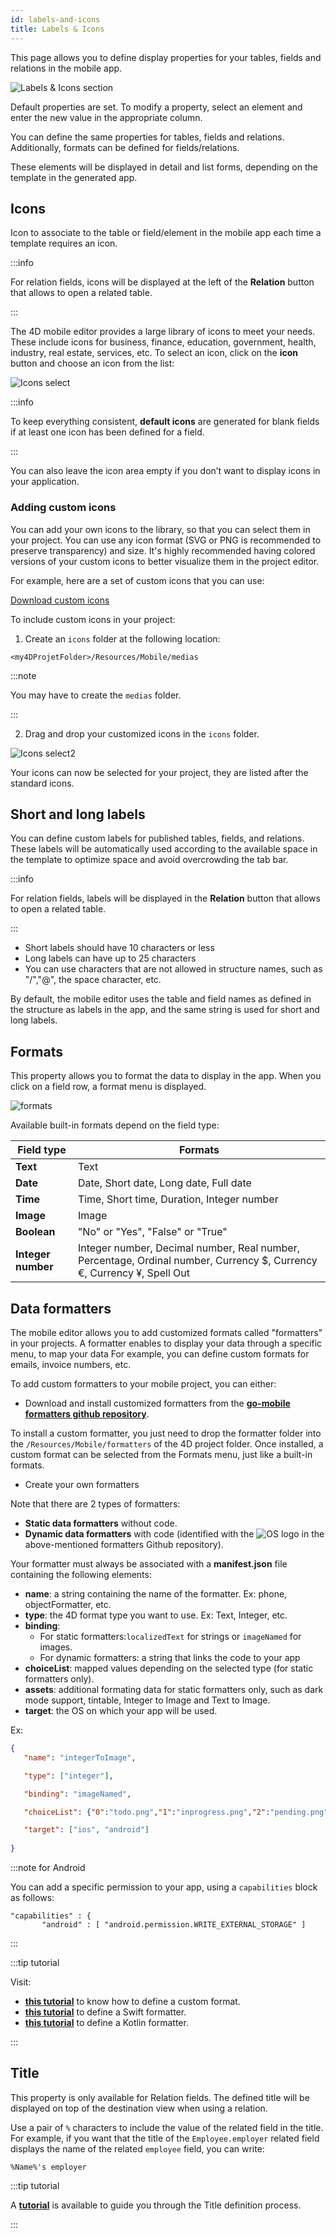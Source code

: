 ```yaml
---
id: labels-and-icons
title: Labels & Icons
---
```


This page allows you to define display properties for your tables, fields and relations in the mobile app. 

![Labels & Icons section](img/Labels-&-icons-section-4D-for-iOS.png)

Default properties are set. To modify a property, select an element and enter the new value in the appropriate column. 

You can define the same properties for tables, fields and relations. Additionally, formats can be defined for fields/relations.

These elements will be displayed in detail and list forms, depending on the template in the generated app.


## Icons

Icon to associate to the table or field/element in the mobile app each time a template requires an icon.

:::info

For relation fields, icons will be displayed at the left of the **Relation** button that allows to open a related table.

:::

The 4D mobile editor provides a large library of icons to meet your needs. These include icons for business, finance, education, government, health, industry, real estate, services, etc. To select an icon, click on the **icon** button and choose an icon from the list: 

![Icons select](img/icon-library.png)

:::info

To keep everything consistent, **default icons** are generated for blank fields if at least one icon has been defined for a field. 

:::

You can also leave the icon area empty if you don’t want to display icons in your application.


### Adding custom icons

You can add your own icons to the library, so that you can select them in your project. You can use any icon format (SVG or PNG is recommended to preserve transparency) and size. It's highly recommended having colored versions of your custom icons to better visualize them in the project editor. 

For example, here are a set of custom icons that you can use:

<div className="center-button">
<a
  className="button button--primary"
  href="https://github.com/4d-go-mobile/tutorial-CustomIcons/releases/latest/download/tutorial-CustomIcons.zip">
  Download custom icons
</a>
</div>



To include custom icons in your project:

1. Create an `icons` folder at the following location:

```
<my4DProjetFolder>/Resources/Mobile/medias
```

:::note

You may have to create the `medias` folder.

:::

2. Drag and drop your customized icons in the `icons` folder.

![Icons select2](img/mobile-folder-custom-icons.png)

Your icons can now be selected for your project, they are listed after the standard icons. 




## Short and long labels

You can define custom labels for published tables, fields, and relations. These labels will be automatically used according to the available space in the template to optimize space and avoid overcrowding the tab bar.

:::info

For relation fields, labels will be displayed in the **Relation** button that allows to open a related table.

:::

- Short labels should have 10 characters or less
- Long labels can have up to 25 characters
- You can use characters that are not allowed in structure names, such as "/","@", the space character, etc.

By default, the mobile editor uses the table and field names as defined in the structure as labels in the app, and the same string is used for short and long labels.


## Formats

This property allows you to format the data to display in the app. When you click on a field row, a format menu is displayed. 

![formats](img/formats-menu.png)

Available built-in formats depend on the field type:

|Field type|Formats|
|---|---|
|**Text**|Text|
|**Date**|Date, Short date, Long date, Full date|
|**Time**|Time, Short time, Duration, Integer number|
|**Image**|Image|
|**Boolean**|"No" or "Yes", "False" or "True"|
|**Integer number**|Integer number, Decimal number, Real number, Percentage, Ordinal number, Currency $, Currency €, Currency ¥, Spell Out|


## Data formatters

The mobile editor allows you to add customized formats called "formatters" in your projects. A formatter enables to display your data through a specific menu, to map your data
For example, you can define custom formats for emails, invoice numbers, etc. 

To add custom formatters to your mobile project, you can either:

- Download and install customized formatters from the [**go-mobile formatters github repository**](https://4d-go-mobile.github.io/gallery//#/type/formatter). 

To install a custom formatter, you just need to drop the formatter folder into the `/Resources/Mobile/formatters` of the 4D project folder. Once installed, a custom format can be selected from the Formats menu, just like a built-in formats.

- Create your own formatters

Note that there are 2 types of formatters:

- **Static data formatters** without code. 
- **Dynamic data formatters** with code (identified with the ![OS logo](img/os-logo.png) in the above-mentioned formatters Github repository).

Your formatter must always be associated with a **manifest.json** file containing the following elements:

- **name**: a string containing the name of the formatter. Ex: phone, objectFormatter, etc.
- **type**: the 4D format type you want to use. Ex: Text, Integer, etc.
- **binding**: 
  - For static formatters:`localizedText` for strings or `imageNamed` for images. 
  - For dynamic formatters: a string that links the code to your app
- **choiceList**: mapped values depending on the selected type (for static formatters only).
- **assets**: additional formating data for static formatters only, such as dark mode support, tintable, Integer to Image and Text to Image.
- **target**: the OS on which your app will be used.

Ex: 

```json
{
   "name": "integerToImage",

   "type": ["integer"],

   "binding": "imageNamed",

   "choiceList": {"0":"todo.png","1":"inprogress.png","2":"pending.png","3":"done.png"},

   "target": ["ios", "android"]
  
}
```

:::note for Android

You can add a specific permission to your app, using a `capabilities` block as follows:

 ```4d
 "capabilities" : {
        "android" : [ "android.permission.WRITE_EXTERNAL_STORAGE" ]
```

:::

:::tip tutorial

Visit:
- [**this tutorial**](../tutorials/data-formatter/create-data-formatter) to know how to define a custom format.
- [**this tutorial**](../tutorials/data-formatter/create-swift-formatter) to define a Swift formatter.
- [**this tutorial**](../tutorials/data-formatter/create-kotlin-formatter) to define a Kotlin formatter.

:::


## Title

This property is only available for Relation fields. The defined title will be displayed on top of the destination view when using a relation. 

Use a pair of `%` characters to include the value of the related field in the title. For example, if you want that the title of the `Employee.employer` related field displays the name of the related `employee` field, you can write:

```
%Name%'s employer
```

:::tip tutorial

A [**tutorial**](../tutorials/relations/one-to-many-title-definition) is available to guide you through the Title definition process.

:::
